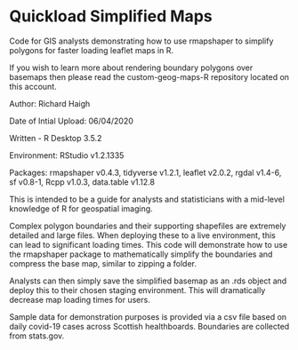 # Quickload Simplified Maps
Code for GIS analysts demonstrating how to use rmapshaper to simplify polygons for faster loading leaflet maps in R.

If you wish to learn more about rendering boundary polygons over basemaps then please read the custom-geog-maps-R repository located on this account. 

Author: Richard Haigh

Date of Intial Upload: 06/04/2020

Written - R Desktop 3.5.2

Environment: RStudio v1.2.1335

Packages: rmapshaper v0.4.3, tidyverse v1.2.1, leaflet v2.0.2, rgdal v1.4-6, sf v0.8-1, Rcpp v1.0.3, data.table v1.12.8

This is intended to be a guide for analysts and statisticians with a mid-level knowledge of R for geospatial imaging. 

Complex polygon boundaries and their supporting shapefiles are extremely detailed and large files. When deploying these to a 
live environment, this can lead to significant loading times. This code will demonstrate how to use the rmapshaper package to 
mathematically simplify the boundaries and compress the base map, similar to zipping a folder. 

Analysts can then simply save the simplified basemap as an .rds object and deploy this to their chosen staging environment. 
This will dramatically decrease map loading times for users. 

Sample data for demonstration purposes is provided via a csv file based on daily covid-19 cases across Scottish healthboards. Boundaries are collected from stats.gov. 
